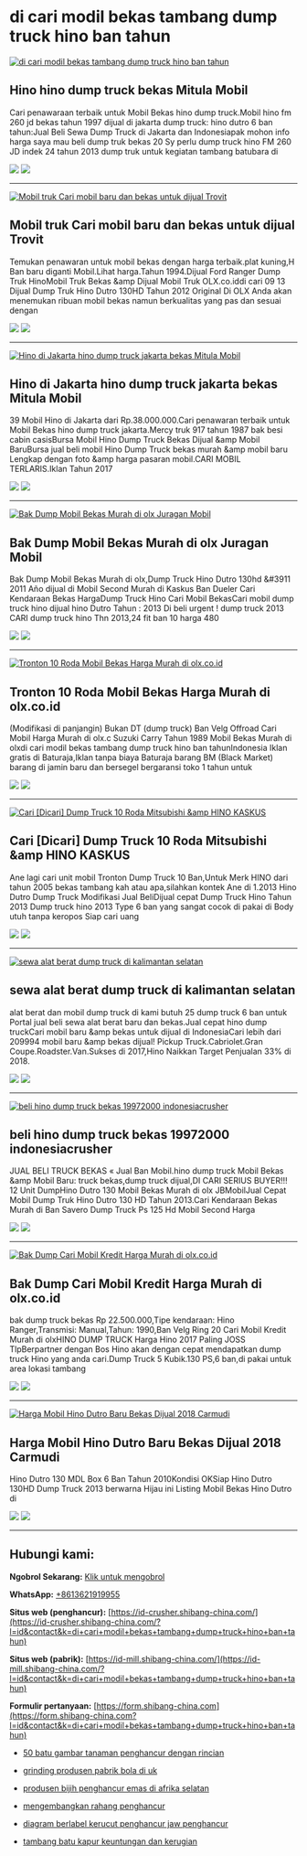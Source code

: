 # di cari modil bekas tambang dump truck hino ban tahun

<a href="https://swt.shibang-china.com/?l=id&img&k=di+cari+modil+bekas+tambang+dump+truck+hino+ban+tahun" target="_blank">![di cari modil bekas tambang dump truck hino ban tahun](http://static.shibang-china.com/all-800x300/266.jpg)</a>

## Hino hino dump truck bekas Mitula Mobil
Cari penawaraan terbaik untuk Mobil Bekas hino dump truck.Mobil hino fm 260 jd bekas tahun 1997 dijual di jakarta dump truck: hino dutro 6 ban tahun:Jual Beli Sewa Dump Truck di Jakarta dan Indonesiapak mohon info harga saya mau beli dump truk bekas 20 Sy perlu dump truck hino FM 260 JD indek 24 tahun 2013 dump truk untuk kegiatan tambang batubara di


<a href="https://whatsapp.shibangsoft.com/WhatsApp.php" target="_blank" title="WhatsApp">![](http://static.shibang-china.com/icon/whatsapp.png)</a> <a href="https://swt.shibang-china.com/?l=id&icon&k=di+cari+modil+bekas+tambang+dump+truck+hino+ban+tahun" target="_blank">![](http://static.shibang-china.com/icon/chat-id.png)</a>

---

<a href="https://swt.shibang-china.com/?l=id&img&k=di+cari+modil+bekas+tambang+dump+truck+hino+ban+tahun" target="_blank">![Mobil truk Cari mobil baru dan bekas untuk dijual Trovit](http://static.shibang-china.com/all-800x300/41.jpg)</a>

## Mobil truk Cari mobil baru dan bekas untuk dijual Trovit
Temukan penawaran untuk mobil bekas dengan harga terbaik.plat kuning,H Ban baru diganti Mobil.Lihat harga.Tahun 1994.Dijual Ford Ranger Dump Truk HinoMobil Truk Bekas &amp Dijual Mobil Truk OLX.co.iddi cari 09 13 Dijual Dump Truk Hino Dutro 130HD Tahun 2012 Original Di OLX Anda akan menemukan ribuan mobil bekas namun berkualitas yang pas dan sesuai dengan


<a href="https://whatsapp.shibangsoft.com/WhatsApp.php" target="_blank" title="WhatsApp">![](http://static.shibang-china.com/icon/whatsapp.png)</a> <a href="https://swt.shibang-china.com/?l=id&icon&k=di+cari+modil+bekas+tambang+dump+truck+hino+ban+tahun" target="_blank">![](http://static.shibang-china.com/icon/chat-id.png)</a>

---

<a href="https://swt.shibang-china.com/?l=id&img&k=di+cari+modil+bekas+tambang+dump+truck+hino+ban+tahun" target="_blank">![Hino di Jakarta hino dump truck jakarta bekas Mitula Mobil](http://static.shibang-china.com/all-800x300/463.jpg)</a>

## Hino di Jakarta hino dump truck jakarta bekas Mitula Mobil
39 Mobil Hino di Jakarta dari Rp.38.000.000.Cari penawaran terbaik untuk Mobil Bekas hino dump truck jakarta.Mercy truk 917 tahun 1987 bak besi cabin casisBursa Mobil Hino Dump Truck Bekas Dijual &amp Mobil BaruBursa jual beli mobil Hino Dump Truck bekas murah &amp mobil baru Lengkap dengan foto &amp harga pasaran mobil.CARI MOBIL TERLARIS.Iklan Tahun 2017


<a href="https://whatsapp.shibangsoft.com/WhatsApp.php" target="_blank" title="WhatsApp">![](http://static.shibang-china.com/icon/whatsapp.png)</a> <a href="https://swt.shibang-china.com/?l=id&icon&k=di+cari+modil+bekas+tambang+dump+truck+hino+ban+tahun" target="_blank">![](http://static.shibang-china.com/icon/chat-id.png)</a>

---

<a href="https://swt.shibang-china.com/?l=id&img&k=di+cari+modil+bekas+tambang+dump+truck+hino+ban+tahun" target="_blank">![Bak Dump Mobil Bekas Murah di olx Juragan Mobil](http://static.shibang-china.com/all-800x300/1282.jpg)</a>

## Bak Dump Mobil Bekas Murah di olx Juragan Mobil
Bak Dump Mobil Bekas Murah di olx,Dump Truck Hino Dutro 130hd &#3911 2011 Año dijual di Mobil Second Murah di Kaskus Ban Dueler Cari Kendaraan Bekas HargaDump Truck Hino Cari Mobil BekasCari mobil dump truck hino dijual hino Dutro Tahun : 2013 Di beli urgent ! dump truck 2013 CARI dump truck hino Thn 2013,24 fit ban 10 harga 480


<a href="https://whatsapp.shibangsoft.com/WhatsApp.php" target="_blank" title="WhatsApp">![](http://static.shibang-china.com/icon/whatsapp.png)</a> <a href="https://swt.shibang-china.com/?l=id&icon&k=di+cari+modil+bekas+tambang+dump+truck+hino+ban+tahun" target="_blank">![](http://static.shibang-china.com/icon/chat-id.png)</a>

---

<a href="https://swt.shibang-china.com/?l=id&img&k=di+cari+modil+bekas+tambang+dump+truck+hino+ban+tahun" target="_blank">![Tronton 10 Roda Mobil Bekas Harga Murah di olx.co.id](http://static.shibang-china.com/all-800x300/74.jpg)</a>

## Tronton 10 Roda Mobil Bekas Harga Murah di olx.co.id
(Modifikasi di panjangin) Bukan DT (dump truck) Ban Velg Offroad Cari Mobil Harga Murah di olx.c Suzuki Carry Tahun 1989 Mobil Bekas Murah di olxdi cari modil bekas tambang dump truck hino ban tahunIndonesia Iklan gratis di Baturaja,Iklan tanpa biaya Baturaja barang BM (Black Market) barang di jamin baru dan bersegel bergaransi toko 1 tahun untuk


<a href="https://whatsapp.shibangsoft.com/WhatsApp.php" target="_blank" title="WhatsApp">![](http://static.shibang-china.com/icon/whatsapp.png)</a> <a href="https://swt.shibang-china.com/?l=id&icon&k=di+cari+modil+bekas+tambang+dump+truck+hino+ban+tahun" target="_blank">![](http://static.shibang-china.com/icon/chat-id.png)</a>

---

<a href="https://swt.shibang-china.com/?l=id&img&k=di+cari+modil+bekas+tambang+dump+truck+hino+ban+tahun" target="_blank">![Cari [Dicari] Dump Truck 10 Roda Mitsubishi &amp HINO KASKUS](http://static.shibang-china.com/all-800x300/868.jpg)</a>

## Cari [Dicari] Dump Truck 10 Roda Mitsubishi &amp HINO KASKUS
Ane lagi cari unit mobil Tronton Dump Truck 10 Ban,Untuk Merk HINO dari tahun 2005 bekas tambang kah atau apa,silahkan kontek Ane di 1.2013 Hino Dutro Dump Truck Modifikasi Jual BeliDijual cepat Dump Truck Hino Tahun 2013 Dump truck hino 2013 Type 6 ban yang sangat cocok di pakai di Body utuh tanpa keropos Siap cari uang


<a href="https://whatsapp.shibangsoft.com/WhatsApp.php" target="_blank" title="WhatsApp">![](http://static.shibang-china.com/icon/whatsapp.png)</a> <a href="https://swt.shibang-china.com/?l=id&icon&k=di+cari+modil+bekas+tambang+dump+truck+hino+ban+tahun" target="_blank">![](http://static.shibang-china.com/icon/chat-id.png)</a>

---

<a href="https://swt.shibang-china.com/?l=id&img&k=di+cari+modil+bekas+tambang+dump+truck+hino+ban+tahun" target="_blank">![sewa alat berat dump truck di kalimantan selatan](http://static.shibang-china.com/all-800x300/557.jpg)</a>

## sewa alat berat dump truck di kalimantan selatan
alat berat dan mobil dump truck di kami butuh 25 dump truck 6 ban untuk Portal jual beli sewa alat berat baru dan bekas.Jual cepat hino dump truckCari mobil baru &amp bekas untuk dijual di IndonesiaCari lebih dari 209994 mobil baru &amp bekas dijual! Pickup Truck.Cabriolet.Gran Coupe.Roadster.Van.Sukses di 2017,Hino Naikkan Target Penjualan 33% di 2018.


<a href="https://whatsapp.shibangsoft.com/WhatsApp.php" target="_blank" title="WhatsApp">![](http://static.shibang-china.com/icon/whatsapp.png)</a> <a href="https://swt.shibang-china.com/?l=id&icon&k=di+cari+modil+bekas+tambang+dump+truck+hino+ban+tahun" target="_blank">![](http://static.shibang-china.com/icon/chat-id.png)</a>

---

<a href="https://swt.shibang-china.com/?l=id&img&k=di+cari+modil+bekas+tambang+dump+truck+hino+ban+tahun" target="_blank">![beli hino dump truck bekas 19972000 indonesiacrusher](http://static.shibang-china.com/all-800x300/1352.jpg)</a>

## beli hino dump truck bekas 19972000 indonesiacrusher
JUAL BELI TRUCK BEKAS « Jual Ban Mobil.hino dump truck Mobil Bekas &amp Mobil Baru: truck bekas,dump truck dijual,DI CARI SERIUS BUYER!!! 12 Unit DumpHino Dutro 130 Mobil Bekas Murah di olx JBMobilJual Cepat Mobil Dump Truk Hino Dutro 130 HD Tahun 2013.Cari Kendaraan Bekas Murah di Ban Savero Dump Truck Ps 125 Hd Mobil Second Harga


<a href="https://whatsapp.shibangsoft.com/WhatsApp.php" target="_blank" title="WhatsApp">![](http://static.shibang-china.com/icon/whatsapp.png)</a> <a href="https://swt.shibang-china.com/?l=id&icon&k=di+cari+modil+bekas+tambang+dump+truck+hino+ban+tahun" target="_blank">![](http://static.shibang-china.com/icon/chat-id.png)</a>

---

<a href="https://swt.shibang-china.com/?l=id&img&k=di+cari+modil+bekas+tambang+dump+truck+hino+ban+tahun" target="_blank">![Bak Dump Cari Mobil Kredit Harga Murah di olx.co.id](http://static.shibang-china.com/all-800x300/479.jpg)</a>

## Bak Dump Cari Mobil Kredit Harga Murah di olx.co.id
bak dump truck bekas Rp 22.500.000,Tipe kendaraan: Hino Ranger,Transmisi: Manual,Tahun: 1990,Ban Velg Ring 20 Cari Mobil Kredit Murah di olxHINO DUMP TRUCK Harga Hino 2017 Paling JOSS TlpBerpartner dengan Bos Hino akan dengan cepat mendapatkan dump truck Hino yang anda cari.Dump Truck 5 Kubik.130 PS,6 ban,di pakai untuk area lokasi tambang


<a href="https://whatsapp.shibangsoft.com/WhatsApp.php" target="_blank" title="WhatsApp">![](http://static.shibang-china.com/icon/whatsapp.png)</a> <a href="https://swt.shibang-china.com/?l=id&icon&k=di+cari+modil+bekas+tambang+dump+truck+hino+ban+tahun" target="_blank">![](http://static.shibang-china.com/icon/chat-id.png)</a>

---

<a href="https://swt.shibang-china.com/?l=id&img&k=di+cari+modil+bekas+tambang+dump+truck+hino+ban+tahun" target="_blank">![Harga Mobil Hino Dutro Baru Bekas Dijual 2018 Carmudi](http://static.shibang-china.com/all-800x300/790.jpg)</a>

## Harga Mobil Hino Dutro Baru Bekas Dijual 2018 Carmudi
Hino Dutro 130 MDL Box 6 Ban Tahun 2010Kondisi OKSiap Hino Dutro 130HD Dump Truck 2013 berwarna Hijau ini Listing Mobil Bekas Hino Dutro di

<a href="https://whatsapp.shibangsoft.com/WhatsApp.php" target="_blank" title="WhatsApp">![](http://static.shibang-china.com/icon/whatsapp.png)</a> <a href="https://swt.shibang-china.com/?l=id&icon&k=di+cari+modil+bekas+tambang+dump+truck+hino+ban+tahun" target="_blank">![](http://static.shibang-china.com/icon/chat-id.png)</a>

---
## Hubungi kami:

**Ngobrol Sekarang:** [Klik untuk mengobrol](https://swt.shibang-china.com?l=id&contact&k=di+cari+modil+bekas+tambang+dump+truck+hino+ban+tahun)

**WhatsApp:**  [+8613621919955](https://whatsapp.shibangsoft.com/WhatsApp.php)

**Situs web (penghancur):** [https://id-crusher.shibang-china.com/](https://id-crusher.shibang-china.com/?l=id&contact&k=di+cari+modil+bekas+tambang+dump+truck+hino+ban+tahun)

**Situs web (pabrik):** [https://id-mill.shibang-china.com/](https://id-mill.shibang-china.com/?l=id&contact&k=di+cari+modil+bekas+tambang+dump+truck+hino+ban+tahun)

**Formulir pertanyaan:** [https://form.shibang-china.com](https://form.shibang-china.com?l=id&contact&k=di+cari+modil+bekas+tambang+dump+truck+hino+ban+tahun)

* [50 batu gambar tanaman penghancur dengan rincian](../32/50%20batu%20gambar%20tanaman%20penghancur%20dengan%20rincian.md)

* [grinding produsen pabrik bola di uk](../39/grinding%20produsen%20pabrik%20bola%20di%20uk.md)

* [produsen bijih penghancur emas di afrika selatan](../31/produsen%20bijih%20penghancur%20emas%20di%20afrika%20selatan.md)

* [mengembangkan rahang penghancur](../40/mengembangkan%20rahang%20penghancur.md)

* [diagram berlabel kerucut penghancur jaw penghancur](../37/diagram%20berlabel%20kerucut%20penghancur%20jaw%20penghancur.md)

* [tambang batu kapur keuntungan dan kerugian](../38/tambang%20batu%20kapur%20keuntungan%20dan%20kerugian.md)